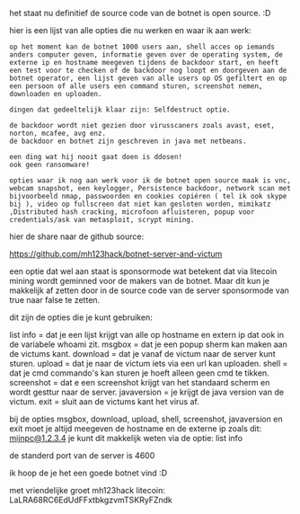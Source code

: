 het staat nu definitief de source code van de botnet is open source. :D 


hier is een lijst van alle opties die nu werken en waar ik aan werk:

    op het moment kan de botnet 1000 users aan, shell acces op iemands anders computer geven, informatie geven over de operating system, de externe ip en hostname meegeven tijdens de backdoor start, en heeft een test voor te checken of de backdoor nog loopt en doorgeven aan de botnet operator, een lijst geven van alle users op OS gefiltert en op een persoon of alle users een command sturen, screenshot nemen, downloaden en uploaden.

    dingen dat gedeeltelijk klaar zijn: Selfdestruct optie.

    de backdoor wordt niet gezien door virusscaners zoals avast, eset, norton, mcafee, avg enz.
    de backdoor en botnet zijn geschreven in java met netbeans.

    een ding wat hij nooit gaat doen is ddosen!
    ook geen ransomware!

    opties waar ik nog aan werk voor ik de botnet open source maak is vnc, webcam snapshot, een keylogger, Persistence backdoor, network scan met bijvoorbeeld nmap, passwoorden en cookies copiéren ( tel ik ook skype bij ), video op fullscreen dat niet kan gesloten worden, mimikatz ,Distributed hash cracking, microfoon afluisteren, popup voor credentials/ask van metasploit, scrypt mining.

hier de share naar de github source:


https://github.com/mh123hack/botnet-server-and-victum


een optie dat wel aan staat is sponsormode wat betekent dat via litecoin mining wordt geminned voor de makers van de botnet.
Maar dit kun je makkelijk af zetten door in de source code van de server sponsormode van true naar false te zetten.

dit zijn de opties die je kunt gebruiken:

list info = dat je een lijst krijgt van alle op hostname en extern ip dat ook in de variabele whoami zit.
msgbox = dat je een popup sherm kan maken aan de victums kant.
download = dat je vanaf de victum naar de server kunt sturen.
upload = dat je naar de victum iets via een url kan uploaden.
shell = dat je cmd commando's kan sturen je hoeft alleen geen cmd te tikken.
screenshot = dat e een screenshot krijgt van het standaard scherm en wordt gesttur naar de server.
javaversion = je krijgt de java version van de victum.
exit = sluit aan de victums kant het virus af.

bij de opties msgbox, download, upload, shell, screenshot, javaversion en exit moet je altijd meegeven de hostname en de externe ip zoals dit: mijnpc@1.2.3.4
je kunt dit makkelijk weten via de optie: list info

de standerd port van de server is 4600


ik hoop de je het een goede botnet vind :D

met vriendelijke groet
mh123hack
litecoin: LaLRA68RC6EdUdFFxtbkgzvmTSKRyFZndk

